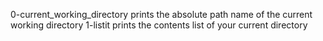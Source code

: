 0-current_working_directory prints the absolute path name of the current working directory
1-listit prints the contents list of your current directory
